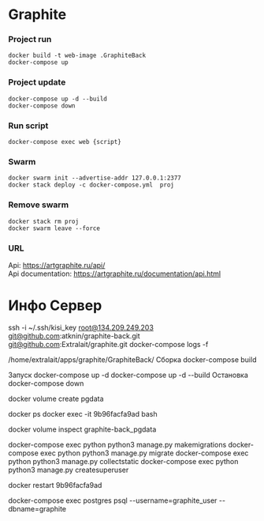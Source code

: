 # Graphite

### Project run
```
docker build -t web-image .GraphiteBack
docker-compose up
```
### Project update
```
docker-compose up -d --build
docker-compose down
```


### Run script
```
docker-compose exec web {script} 
```

### Swarm
```
docker swarm init --advertise-addr 127.0.0.1:2377
docker stack deploy -c docker-compose.yml  proj
```  
### Remove swarm 
```
docker stack rm proj
docker swarm leave --force
```
### URL
Api: https://artgraphite.ru/api/ \
Api documentation: https://artgraphite.ru/documentation/api.html

# Инфо Сервер
ssh -i ~/.ssh/kisi_key root@134.209.249.203
git@github.com:atknin/graphite-back.git
git@github.com:Extralait/graphite.git
docker-compose logs -f

/home/extralait/apps/graphite/GraphiteBack/
Сборка
docker-compose build

Запуск
docker-compose up -d
docker-compose up -d --build
Остановка
docker-compose down

docker volume create pgdata

docker ps
docker exec -it 9b96facfa9ad bash

docker volume inspect graphite-back_pgdata

docker-compose exec python python3 manage.py makemigrations 
docker-compose exec python python3 manage.py migrate
docker-compose exec python python3 manage.py collectstatic
docker-compose exec python python3 manage.py createsuperuser

docker restart 9b96facfa9ad

docker-compose exec postgres psql --username=graphite_user --dbname=graphite
